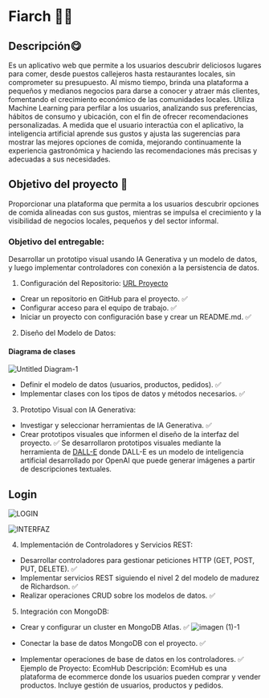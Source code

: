# Fiarch 🍔🍕


## **Descripción**😋
Es un aplicativo web que permite a los usuarios descubrir deliciosos lugares para comer, desde puestos callejeros hasta restaurantes locales, sin comprometer su presupuesto. Al mismo tiempo, brinda una plataforma a pequeños y medianos negocios para darse a conocer y atraer más clientes, fomentando el crecimiento económico de las comunidades locales. Utiliza Machine Learning para perfilar a los usuarios, analizando sus preferencias, hábitos de consumo y ubicación, con el fin de ofrecer recomendaciones personalizadas. A medida que el usuario interactúa con el aplicativo, la inteligencia artificial aprende sus gustos y ajusta las sugerencias para mostrar las mejores opciones de comida, mejorando continuamente la experiencia gastronómica y haciendo las recomendaciones más precisas y adecuadas a sus necesidades.

## Objetivo del proyecto 🚀

Proporcionar una plataforma que permita a los usuarios descubrir opciones de comida
alineadas con sus gustos, mientras se impulsa el crecimiento y la visibilidad de negocios locales,
pequeños y del sector informal.






### Objetivo del entregable:
Desarrollar un prototipo visual usando IA Generativa y un modelo de datos, y luego implementar controladores con conexión a la persistencia de datos.

1. Configuración del Repositorio: [URL Proyecto](https://github.com/jacro103/Prototipo_ieti)

- Crear un repositorio en GitHub para el proyecto. ✅
- Configurar acceso para el equipo de trabajo. ✅
- Iniciar un proyecto con configuración base y crear un README.md. ✅
2. Diseño del Modelo de Datos:
#### Diagrama de clases

![Untitled Diagram-1](https://github.com/user-attachments/assets/b957b153-0050-42a9-9e71-63d44f444d10)

- Definir el modelo de datos (usuarios, productos, pedidos). ✅
- Implementar clases con los tipos de datos y métodos necesarios. ✅
3. Prototipo Visual con IA Generativa:
- Investigar y seleccionar herramientas de IA Generativa. ✅
- Crear prototipos visuales que informen el diseño de la interfaz del proyecto. ✅
Se desarrollaron prototipos visuales mediante la herramienta de [DALL-E](https://github.com/jacro103/Prototipo_ieti) donde DALL-E es un modelo de inteligencia artificial desarrollado por OpenAI que puede generar imágenes a partir de descripciones textuales. 

## Login
![LOGIN](https://github.com/user-attachments/assets/a001fe7f-5fb3-49fe-9f2d-365368d34d90)


![INTERFAZ](https://github.com/user-attachments/assets/dd2ea5f0-8492-470d-98e7-5b9d14b847a4)


4. Implementación de Controladores y Servicios REST:

- Desarrollar controladores para gestionar peticiones HTTP (GET, POST, PUT, DELETE). ✅
- Implementar servicios REST siguiendo el nivel 2 del modelo de madurez de Richardson. ✅
- Realizar operaciones CRUD sobre los modelos de datos. ✅

5. Integración con MongoDB:

- Crear y configurar un cluster en MongoDB Atlas. ✅
![imagen (1)-1](https://github.com/user-attachments/assets/9a4a2035-94ce-4921-a5bc-9f07c7571684)

- Conectar la base de datos MongoDB con el proyecto. ✅
- Implementar operaciones de base de datos en los controladores. ✅
Ejemplo de Proyecto: EcomHub
Descripción: EcomHub es una plataforma de ecommerce donde los usuarios pueden comprar y vender productos. Incluye gestión de usuarios, productos y pedidos.
